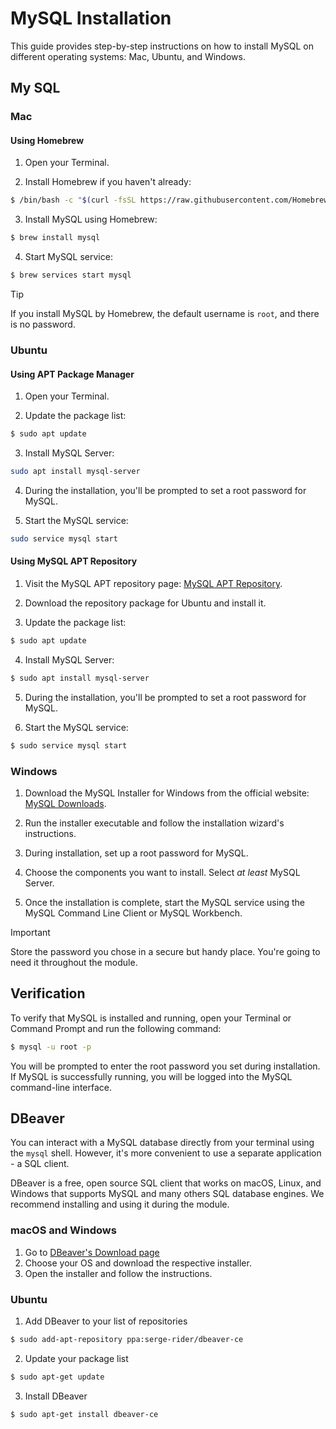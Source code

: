 # MySQL Installation

This guide provides step-by-step instructions on how to install MySQL on different operating systems: Mac, Ubuntu, and Windows.

## My SQL

### Mac

#### Using Homebrew

1. Open your Terminal.

2. Install Homebrew if you haven't already:

```bash
$ /bin/bash -c "$(curl -fsSL https://raw.githubusercontent.com/Homebrew/install/HEAD/install.sh)"
```

3. Install MySQL using Homebrew:

```bash
$ brew install mysql
```

4. Start MySQL service:

```bash
$ brew services start mysql
```

> [!TIP]
> If you install MySQL by Homebrew, the default username is `root`, and there is no password.

### Ubuntu

#### Using APT Package Manager

1. Open your Terminal.

2. Update the package list:

```bash
$ sudo apt update
```

3. Install MySQL Server:

```bash
sudo apt install mysql-server
```

4. During the installation, you'll be prompted to set a root password for MySQL.

5. Start the MySQL service:

```bash
sudo service mysql start
```

#### Using MySQL APT Repository

1. Visit the MySQL APT repository page: [MySQL APT Repository](https://dev.mysql.com/downloads/repo/apt/).

2. Download the repository package for Ubuntu and install it.

3. Update the package list:

```bash
$ sudo apt update
```

4. Install MySQL Server:

```bash
$ sudo apt install mysql-server
```

5. During the installation, you'll be prompted to set a root password for MySQL.

6. Start the MySQL service:

```bash
$ sudo service mysql start
```

### Windows

1. Download the MySQL Installer for Windows from the official website: [MySQL Downloads](https://dev.mysql.com/downloads/mysql/).

2. Run the installer executable and follow the installation wizard's instructions.

3. During installation, set up a root password for MySQL.

4. Choose the components you want to install. Select *at least* MySQL Server.

5. Once the installation is complete, start the MySQL service using the MySQL Command Line Client or MySQL Workbench.

> [!IMPORTANT]
> Store the password you chose in a secure but handy place. You're going to need it throughout the module.

## Verification

To verify that MySQL is installed and running, open your Terminal or Command Prompt and run the following command:

```bash
$ mysql -u root -p
```

You will be prompted to enter the root password you set during installation. If MySQL is successfully running, you will be logged into the MySQL command-line interface.

## DBeaver

You can interact with a MySQL database directly from your terminal using the `mysql` shell. However, it's more convenient to use a separate application - a SQL client. 

DBeaver is a free, open source SQL client that works on macOS, Linux, and Windows that supports MySQL and many others SQL database engines. We recommend installing and using it during the module.

### macOS and Windows

1. Go to [DBeaver's Download page](https://dbeaver.io/download/)
1. Choose your OS and download the respective installer.
1. Open the installer and follow the instructions.

### Ubuntu

1. Add DBeaver to your list of repositories

```bash
$ sudo add-apt-repository ppa:serge-rider/dbeaver-ce
```

2. Update your package list

```bash
$ sudo apt-get update
```

3. Install DBeaver

```bash
$ sudo apt-get install dbeaver-ce
```